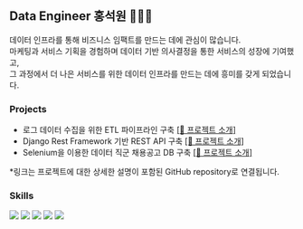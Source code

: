

## Data Engineer 홍석원 👩🏻‍💻

데이터 인프라를 통해 비즈니스 임팩트를 만드는 데에 관심이 많습니다. <br> 마케팅과 서비스 기획을 경험하며 데이터 기반 의사결정을 통한 서비스의 성장에 기여했고, <br> 그 과정에서 더 나은 서비스를 위한 데이터 인프라를 만드는 데에 흥미를 갖게 되었습니다.


### Projects

- 로그 데이터 수집을 위한 ETL 파이프라인 구축    <a href="https://github.com/orange-hour/ETL_pipeline/tree/master/myproject">[🔗 프로젝트 소개]</a>
- Django Rest Framework 기반 REST API 구축   <a href="https://github.com/orange-hour/ETL_pipeline/">[🔗 프로젝트 소개]</a>
- Selenium을 이용한 데이터 직군 채용공고 DB 구축   <a href="https://github.com/orange-hour/scraping_JDs_pipeline">[🔗 프로젝트 소개]</a>

*링크는 프로젝트에 대한 상세한 설명이 포함된 GitHub repository로 연결됩니다.

### Skills

<img src="https://img.shields.io/badge/Python-3776AB?style=flat-square&logo=Python&logoColor=white"/> <img src="https://img.shields.io/badge/MySQL-4479A1?style=flat-square&logo=mysql&logoColor=white"/> <img src="https://img.shields.io/badge/Django-092E20?style=flat-square&logo=django&logoColor=white"/> 
<img src="https://img.shields.io/badge/AWS%20EC2-FF9900?style=flat-square&logo=amazonec2&logoColor=white"/> <img src="https://img.shields.io/badge/Selenium-43B02A?style=flat-square&logo=selenium&logoColor=white"/> 

<!--
**orange-hour/orange-hour** is a ✨ _special_ ✨ repository because its `README.md` (this file) appears on your GitHub profile.

Here are some ideas to get you started:

- 🔭 I’m currently working on ...
- 🌱 I’m currently learning ...
- 👯 I’m looking to collaborate on ...
- 🤔 I’m looking for help with ...
- 💬 Ask me about ...
- 📫 How to reach me: ...
- 😄 Pronouns: ...
- ⚡ Fun fact: ...
-->
